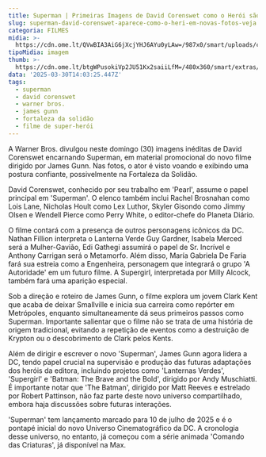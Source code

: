 ```yaml
---
title: Superman | Primeiras Imagens de David Corenswet como o Herói são Divulgadas
slug: superman-david-corenswet-aparece-como-o-heri-em-novas-fotos-veja
categoria: FILMES
midia: >-
  https://cdn.ome.lt/QVwBIA3AiG6jXcjYHJ6AYu0yLAw=/987x0/smart/uploads/conteudo/fotos/supermanvariante_4arhwB2.jpg
tipoMidia: imagem
thumb: >-
  https://cdn.ome.lt/btgWPusokiVp2JU51Kx2saiiLfM=/480x360/smart/extras/conteudos/supermanvariante_tSPjH3j.jpg
data: '2025-03-30T14:03:25.447Z'
tags:
  - superman
  - david corenswet
  - warner bros.
  - james gunn
  - fortaleza da solidão
  - filme de super-herói
---
```


A Warner Bros. divulgou neste domingo (30) imagens inéditas de David Corenswet encarnando Superman, em material promocional do novo filme dirigido por James Gunn. Nas fotos, o ator é visto voando e exibindo uma postura confiante, possivelmente na Fortaleza da Solidão.

David Corenswet, conhecido por seu trabalho em 'Pearl', assume o papel principal em 'Superman'. O elenco também inclui Rachel Brosnahan como Lois Lane, Nicholas Hoult como Lex Luthor, Skyler Gisondo como Jimmy Olsen e Wendell Pierce como Perry White, o editor-chefe do Planeta Diário.

O filme contará com a presença de outros personagens icônicos da DC. Nathan Fillion interpreta o Lanterna Verde Guy Gardner, Isabela Merced será a Mulher-Gavião, Edi Gathegi assumirá o papel de Sr. Incrível e Anthony Carrigan será o Metamorfo. Além disso, María Gabriela De Faria fará sua estreia como a Engenheira, personagem que integrará o grupo 'A Autoridade' em um futuro filme. A Supergirl, interpretada por Milly Alcock, também fará uma aparição especial.

Sob a direção e roteiro de James Gunn, o filme explora um jovem Clark Kent que acaba de deixar Smallville e inicia sua carreira como repórter em Metrópoles, enquanto simultaneamente dá seus primeiros passos como Superman. Importante salientar que o filme não se trata de uma história de origem tradicional, evitando a repetição de eventos como a destruição de Krypton ou o descobrimento de Clark pelos Kents.

Além de dirigir e escrever o novo 'Superman', James Gunn agora lidera a DC, tendo papel crucial na supervisão e produção das futuras adaptações dos heróis da editora, incluindo projetos como 'Lanternas Verdes', 'Supergirl' e 'Batman: The Brave and the Bold', dirigido por Andy Muschiatti. É importante notar que 'The Batman', dirigido por Matt Reeves e estrelado por Robert Pattinson, não faz parte deste novo universo compartilhado, embora haja discussões sobre futuras interações.

'Superman' tem lançamento marcado para 10 de julho de 2025 e é o pontapé inicial do novo Universo Cinematográfico da DC. A cronologia desse universo, no entanto, já começou com a série animada 'Comando das Criaturas', já disponível na Max.

